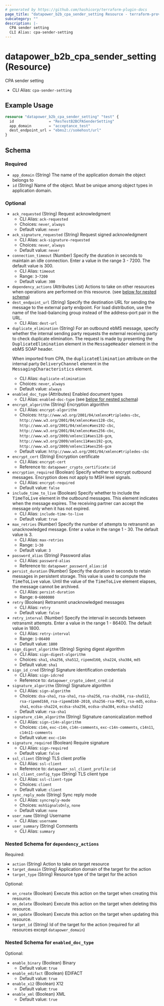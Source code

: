 ```yaml
---
# generated by https://github.com/hashicorp/terraform-plugin-docs
page_title: "datapower_b2b_cpa_sender_setting Resource - terraform-provider-datapower"
subcategory: ""
description: |-
  CPA sender setting
  CLI Alias: cpa-sender-setting
---
```


# datapower_b2b_cpa_sender_setting (Resource)

CPA sender setting
  - CLI Alias: `cpa-sender-setting`

## Example Usage

```terraform
resource "datapower_b2b_cpa_sender_setting" "test" {
  id                = "ResTestB2BCPASenderSetting"
  app_domain        = "acceptance_test"
  dest_endpoint_url = "ebms2://somehost/url"
}
```

<!-- schema generated by tfplugindocs -->
## Schema

### Required

- `app_domain` (String) The name of the application domain the object belongs to
- `id` (String) Name of the object. Must be unique among object types in application domain.

### Optional

- `ack_requested` (String) Request acknowledgment
  - CLI Alias: `ack-requested`
  - Choices: `never`, `always`
  - Default value: `never`
- `ack_signature_requested` (String) Request signed acknowledgment
  - CLI Alias: `ack-signature-requested`
  - Choices: `never`, `always`
  - Default value: `never`
- `connection_timeout` (Number) Specify the duration in seconds to maintain an idle connection. Enter a value in the range 3 - 7200. The default value is 300.
  - CLI Alias: `timeout`
  - Range: `3`-`7200`
  - Default value: `300`
- `dependency_actions` (Attributes List) Actions to take on other resources when operations are performed on this resource. (see [below for nested schema](#nestedatt--dependency_actions))
- `dest_endpoint_url` (String) Specify the destination URL for sending the message to the external party endpoint. For load distribution, use the name of the load-balancing group instead of the address-port pair in the URL.
  - CLI Alias: `dest-url`
- `duplicate_elimination` (String) For an outbound ebMS message, specify whether the internal sending party requests the external receiving party to check duplicate elimination. The request is made by presenting the <tt>DuplicateElimination</tt> element in the <tt>MessageHeader</tt> element in the ebMS SOAP header. <p>When imported from CPA, the <tt>duplicateElimination</tt> attribute on the internal party <tt>DeliveryChannel</tt> element in the <tt>MessagingCharacteristics</tt> element.</p>
  - CLI Alias: `duplicate-elimination`
  - Choices: `never`, `always`
  - Default value: `always`
- `enabled_doc_type` (Attributes) Enabled document types
  - CLI Alias: `enabled-doc-type` (see [below for nested schema](#nestedatt--enabled_doc_type))
- `encrypt_algorithm` (String) Encryption algorithm
  - CLI Alias: `encrypt-algorithm`
  - Choices: `http://www.w3.org/2001/04/xmlenc#tripledes-cbc`, `http://www.w3.org/2001/04/xmlenc#aes128-cbc`, `http://www.w3.org/2001/04/xmlenc#aes192-cbc`, `http://www.w3.org/2001/04/xmlenc#aes256-cbc`, `http://www.w3.org/2009/xmlenc11#aes128-gcm`, `http://www.w3.org/2009/xmlenc11#aes192-gcm`, `http://www.w3.org/2009/xmlenc11#aes256-gcm`
  - Default value: `http://www.w3.org/2001/04/xmlenc#tripledes-cbc`
- `encrypt_cert` (String) Encryption certificate
  - CLI Alias: `encrypt-cert`
  - Reference to: `datapower_crypto_certificate:id`
- `encryption_required` (Boolean) Specify whether to encrypt outbound messages. Encryption does not apply to MSH level signals.
  - CLI Alias: `encrypt-required`
  - Default value: `false`
- `include_time_to_live` (Boolean) Specify whether to include the <tt>TimeToLive</tt> element in the outbound messages. This element indicates when the message expires. The receiving partner can accept the message only when it has not expired.
  - CLI Alias: `include-time-to-live`
  - Default value: `true`
- `max_retries` (Number) Specify the number of attempts to retransmit an unacknowledged message. Enter a value in the range 1 - 30. The default value is 3.
  - CLI Alias: `max-retries`
  - Range: `1`-`30`
  - Default value: `3`
- `password_alias` (String) Password alias
  - CLI Alias: `password-alias`
  - Reference to: `datapower_password_alias:id`
- `persist_duration` (Number) Specify the duration in seconds to retain messages in persistent storage. This value is used to compute the <tt>TimeToLive</tt> value. Until the value of the <tt>TimeToLive</tt> element elapses, the message cannot be archived.
  - CLI Alias: `persist-duration`
  - Range: `0`-`6000000`
- `retry` (Boolean) Retransmit unacknowledged messages
  - CLI Alias: `retry`
  - Default value: `false`
- `retry_interval` (Number) Specify the interval in seconds between retransmit attempts. Enter a value in the range 1 - 86400. The default value in 1800.
  - CLI Alias: `retry-interval`
  - Range: `1`-`86400`
  - Default value: `1800`
- `sign_digest_algorithm` (String) Signing digest algorithm
  - CLI Alias: `sign-digest-algorithm`
  - Choices: `sha1`, `sha256`, `sha512`, `ripemd160`, `sha224`, `sha384`, `md5`
  - Default value: `sha1`
- `sign_id_cred` (String) Signature identification credentials
  - CLI Alias: `sign-idcred`
  - Reference to: `datapower_crypto_ident_cred:id`
- `signature_algorithm` (String) Signature algorithm
  - CLI Alias: `sign-algorithm`
  - Choices: `dsa-sha1`, `rsa-sha1`, `rsa-sha256`, `rsa-sha384`, `rsa-sha512`, `rsa-ripemd160`, `rsa-ripemd160-2010`, `sha256-rsa-MGF1`, `rsa-md5`, `ecdsa-sha1`, `ecdsa-sha224`, `ecdsa-sha256`, `ecdsa-sha384`, `ecdsa-sha512`
  - Default value: `rsa-sha1`
- `signature_c14n_algorithm` (String) Signature canonicalization method
  - CLI Alias: `sign-c14n-algorithm`
  - Choices: `c14n`, `exc-c14n`, `c14n-comments`, `exc-c14n-comments`, `c14n11`, `c14n11-comments`
  - Default value: `exc-c14n`
- `signature_required` (Boolean) Require signature
  - CLI Alias: `sign-required`
  - Default value: `false`
- `ssl_client` (String) TLS client profile
  - CLI Alias: `ssl-client`
  - Reference to: `datapower_ssl_client_profile:id`
- `ssl_client_config_type` (String) TLS client type
  - CLI Alias: `ssl-client-type`
  - Choices: `client`
  - Default value: `client`
- `sync_reply_mode` (String) Sync reply mode
  - CLI Alias: `syncreply-mode`
  - Choices: `mshSignalsOnly`, `none`
  - Default value: `none`
- `user_name` (String) Username
  - CLI Alias: `username`
- `user_summary` (String) Comments
  - CLI Alias: `summary`

<a id="nestedatt--dependency_actions"></a>
### Nested Schema for `dependency_actions`

Required:

- `action` (String) Action to take on target resource
- `target_domain` (String) Application domain of the target for the action
- `target_type` (String) Resource type of the target for the action

Optional:

- `on_create` (Boolean) Execute this action on the target when creating this resource.
- `on_delete` (Boolean) Execute this action on the target when deleting this resource.
- `on_update` (Boolean) Execute this action on the target when updating this resource.
- `target_id` (String) Id of the target for the action (required for all resources except `datapower_domain`)


<a id="nestedatt--enabled_doc_type"></a>
### Nested Schema for `enabled_doc_type`

Optional:

- `enable_binary` (Boolean) Binary
  - Default value: `true`
- `enable_edifact` (Boolean) EDIFACT
  - Default value: `true`
- `enable_x12` (Boolean) X12
  - Default value: `true`
- `enable_xml` (Boolean) XML
  - Default value: `true`
